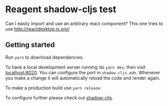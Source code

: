 # Reagent shadow-cljs test

Can I easily import and use an arbitrary react component?
This one tries to use http://reactdesktop.js.org/

## Getting started

Run `yarn` to download dependencies.

To have a local development server running do `yarn dev`; then visit
[localhost:8020](http://localhost:8020). You can configure the port in
`shadow-cljs.edn`. Whenever you make a change it will automatically reload the
code and render again.

To make a production build use `yarn release`.

To configure further please check out
[shadow-cljs](https://github.com/thheller/shadow-cljs).
